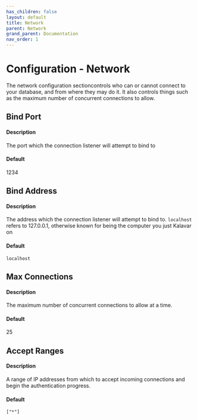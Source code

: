```yaml
---
has_children: false
layout: default
title: Network
parent: Network
grand_parent: Documentation
nav_order: 1
---
```


# Configuration - Network
The network configuration sectioncontrols who can or cannot connect to your database, and from where they may do it. It also controls things such as the maximum number of concurrent connections to allow.

## Bind Port
#### Description
The port which the connection listener will attempt to bind to

#### Default
1234

## Bind Address
#### Description
The address which the connection listener will attempt to bind to. `localhost` refers to 127.0.0.1, otherwise known for being the computer you just Kalavar on

#### Default
`localhost`

## Max Connections
#### Description
The maximum number of concurrent connections to allow at a time.

#### Default
25

## Accept Ranges
#### Description
A range of IP addresses from which to accept incoming connections and begin the authentication progress.

#### Default
`["*"]`